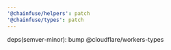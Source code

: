 ```yaml
---
'@chainfuse/helpers': patch
'@chainfuse/types': patch
---
```


deps(semver-minor): bump @cloudflare/workers-types
